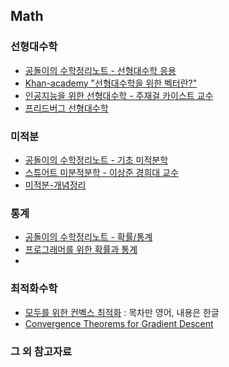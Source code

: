 ## Math

### 선형대수학
- [공돌이의 수학정리노트 - 선형대수학 응용](https://angeloyeo.github.io/2019/07/27/PCA.html)
- [Khan-academy "선형대수학을 위한 벡터란?"](https://ko.khanacademy.org/math/linear-algebra/vectors-and-spaces/vectors/v/vector-introduction-linear-algebra)
- [인공지능을 위한 선형대수학 - 주재걸 카이스트 교수](https://www.edwith.org/ai251)
- [프리드버그 선형대수학](https://books.google.co.kr/books/about/%ED%94%84%EB%A6%AC%EB%93%9C%EB%B2%84%EA%B7%B8_%EC%84%A0%ED%98%95%EB%8C%80%EC%88%98%ED%95%99.html?id=qPRcEAAAQBAJ&printsec=frontcover&source=kp_read_button&hl=ko&redir_esc=y#v=onepage&q&f=false)

### 미적분
- [공돌이의 수학정리노트 - 기초 미적분학](https://angeloyeo.github.io/2019/09/02/Taylor_Series.html)
- [스튜어트 미분적분학 - 이상준 경희대 교수](https://www.youtube.com/watch?v=vyx3gvPOS7M&list=PLaqQvlCBe8vJfW3HqjCGQvj5Rcz_wLivt)
- [미적분-개념정리](https://youtube.com/playlist?list=PLXJ3W1lEGK8ULz2WP-Zd732UivspNwmRr)

### 통계
- [공돌이의 수학정리노트 - 확률/통계](https://angeloyeo.github.io/2021/04/23/binomial_distribution.html)
- [프로그래머를 위한 확률과 통계](http://www.yes24.com/Product/Goods/72336483?pid=123487&cosemkid=go15574730724723831&gclid=Cj0KCQjw7KqZBhCBARIsAI-fTKL479--Fx7yvIgcUSiGH4WZSOmbI-AET27yjOXwXbfIAbYmBFjEzMEaAlHTEALw_wcB)
- 
### 최적화수학
- [모두를 위한 컨벡스 최적화](https://convex-optimization-for-all.github.io/) : 목차만 영어, 내용은 한글
- [Convergence Theorems for Gradient Descent](https://gowerrobert.github.io/pdf/M2_statistique_optimisation/grad_conv.pdf)

### 그 외 참고자료
